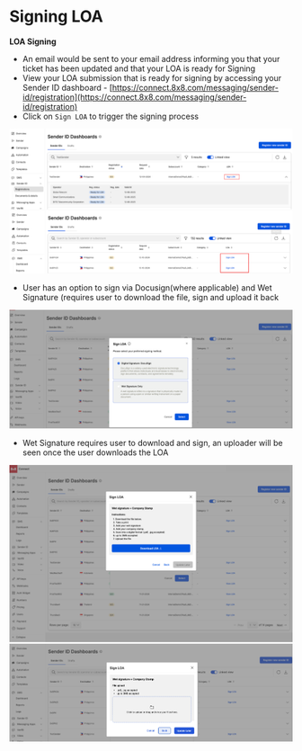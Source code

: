# Signing LOA

**LOA Signing**

* An email would be sent to your email address informing you that your ticket has been updated and that your LOA is ready for Signing
* View your LOA submission that is ready for signing by accessing your Sender ID dashboard - [https://connect.8x8.com/messaging/sender-id/registration](https://connect.8x8.com/messaging/sender-id/registration)
* Click on `Sign LOA` to trigger the signing process

![](../images/ffa87fe2449891b3fce89870026de04254ccc065b55d768d6f0a4d057d1dbbc6-unnamed_14.png)
![](../images/6296e5620d078fed2177eca28c0121589c37e9fd16be6fb445f12b404a4efc5c-unnamed_15.png)
  

* User has an option to sign via Docusign(where applicable) and Wet Signature (requires user to download the file, sign and upload it back

![](../images/acdd0fe3607d7513a4fbd7c96d3d949088f6b359a15680bed011fec949674f14-unnamed_17.png)
* Wet Signature requires user to download and sign, an uploader will be seen once the user downloads the LOA

![](../images/792fb0a68e3d462133785775276a39f45ee85ca74e87724a10218e898a99f09e-wet_signature_download_LOA.png)
![](../images/59cd63388d609447e0c234380ac248c966c27b1b2336f274e56313a64097fd33-Screenshot_2024-12-10_at_6.32.59_PM.png)

